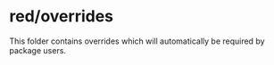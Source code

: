# red/overrides

This folder contains overrides which will automatically be required by package users.
